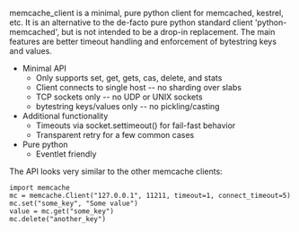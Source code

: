 memcache_client is a minimal, pure python client for memcached, kestrel, etc.
It is an alternative to the de-facto pure python standard client
'python-memcached', but is not intended to be a drop-in replacement.
The main features are better timeout handling and enforcement of bytestring keys and values.

 * Minimal API
   * Only supports set, get, gets, cas, delete, and stats
   * Client connects to single host -- no sharding over slabs
   * TCP sockets only -- no UDP or UNIX sockets
   * bytestring keys/values only -- no pickling/casting
 * Additional functionality
   * Timeouts via socket.settimeout() for fail-fast behavior
   * Transparent retry for a few common cases
 * Pure python
   * Eventlet friendly

The API looks very similar to the other memcache clients:

    import memcache
    mc = memcache.Client("127.0.0.1", 11211, timeout=1, connect_timeout=5)
    mc.set("some_key", "Some value")
    value = mc.get("some_key")
    mc.delete("another_key")
